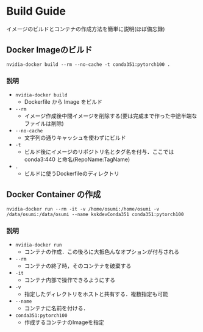 # Build Guide
イメージのビルドとコンテナの作成方法を簡単に説明(ほぼ備忘録)

## Docker Imageのビルド
`
nvidia-docker build --rm --no-cache -t conda351:pytorch100 .
`

### 説明
- ` nvidia-docker build `
  - Dockerfile から Image をビルド
- ` --rm `
  - イメージ作成後中間イメージを削除する(要は完成まで作った中途半端なファイルは削除)
- ` --no-cache `
  - 文字列の通りキャッシュを使わずにビルド
- ` -t `
  - ビルド後にイメージのリポジトリ名とタグ名を付与．ここでは conda3:440 と命名(RepoName:TagName)
- ` . `
  - ビルドに使うDockerfileのディレクトリ


## Docker Container の作成
`
nvidia-docker run --rm -it -v /home/osumi:/home/osumi -v /data/osumi:/data/osumi --name kskdevConda351 conda351:pytorch100 
`

### 説明
- ` nvidia-docker run `
  - コンテナの作成．この後ろに大抵色んなオプションが付与される
- ` --rm `
  - コンテナの終了時，そのコンテナを破棄する
- ` -it `
  - コンテナ内部で操作できるようにする
- ` -v `
  - 指定したディレクトリをホストと共有する．複数指定も可能
- ` --name `
  - コンテナに名前を付ける．
- ` conda351:pytorch100 `
  - 作成するコンテナのImageを指定



